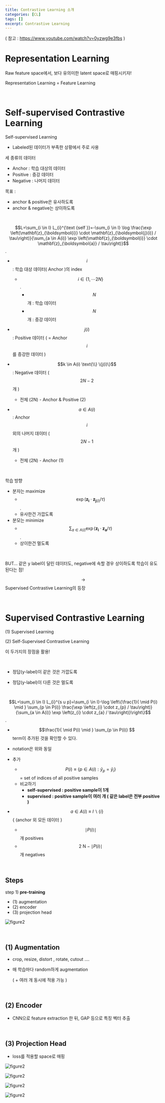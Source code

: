 ```yaml
---
title: Contrastive Learning 소개
categories: [CL]
tags: []
excerpt: Contrastive Learning
---
```


<script src="https://cdn.mathjax.org/mathjax/latest/MathJax.js?config=TeX-AMS-MML_HTMLorMML" type="text/javascript"></script>

( 참고 : https://www.youtube.com/watch?v=0yzwg9e3fbs )

# Representation Learning

Raw feature space에서, 보다 유의미한 latent space로 매핑시키자!

Representation Learning = Feature Learning

<br>

# Self-supervised Contrastive Learning

Self-supervised Learning 

- Labeled된 데이터가 부족한 상황에서 주로 사용

세 종류의 데이터

- Anchor : 학습 대상의 데이터
- Positive : 증강 데이터
- Negative : 나머지 데이터

목표 : 

- anchor & positive은 유사하도록
- anchor & negative는 상이하도록

<br>

$$L=\sum_{i \in I} L_{i}^{\text {self }}=-\sum_{i \in I} \log \frac{\exp \left(\mathbf{z}_{\boldsymbol{i}} \cdot \mathbf{z}_{\boldsymbol{j}(i)} / \tau\right)}{\sum_{a \in A(i)} \exp \left(\mathbf{z}_{\boldsymbol{i}} \cdot \mathbf{z}_{\boldsymbol{a}} / \tau\right)}$$.

- $$i$$ : 학습 대상 데이터( Anchor )의 index 
  - $$i \in \{1, \cdots 2N\}$$ .
    - $$N$$ 개 : 학습 데이터
    - $$N$$개 : 증강 데이터 

- $$j(i)$$ : Positive 데이터 ( = Anchor $$i$$를 증강한 데이터 )
- $$k \in A(i)  \text{\\} \{j(i)\}$$ : Negative 데이터 ( $$2N-2$$  개 )
  - 전체 (2N) - Anchor & Positive (2)

- $$a \in A(i)$$ : Anchor $$i$$ 외의 나머지 데이터 ( $$2N -1$$ 개 )
  - 전체 (2N) - Anchor (1)

<br>

학습 방향

- 분자는 maximize
  - $$\exp \left(\mathbf{z}_{\boldsymbol{i}} \cdot \mathbf{z}_{\boldsymbol{j}(i)} / \tau\right)$$.
  - 유사한건 가깝도록
- 분모는 minimize
  -  $$\sum_{a \in A(i)} \exp \left(\mathbf{z}_{\boldsymbol{i}} \cdot \mathbf{z}_{\boldsymbol{a}} / \tau\right)$$.
  - 상이한건 멀도록

<br>

BUT… 같은 y label이 달린 데이터도, negative에 속할 경우 상이하도록 학습이 유도된다는 점!

$$\rightarrow$$ Supervised Contrastive Learning의 등장

<br>

# Supervised Contrastive Learning

(1) Supervised Learning

(2) Self-Supervised Contrastive Learning

이 두가지의 장점을 활용!

<br>

- 정답(y-label)이 같은 것은 가깝도록

- 정답(y-label)이 다른 것은 멀도록

<br>

$$L=\sum_{i \in I} L_{i}^{s u p}=\sum_{i \in I}-\log \left\{\frac{1}{ \mid P(i) \mid } \sum_{p \in P(i)} \frac{\exp \left(z_{i} \cdot z_{p} / \tau\right)}{\sum_{a \in A(i)} \exp \left(z_{i} \cdot z_{a} / \tau\right)}\right\}$$.

- $$\frac{1}{ \mid P(i) \mid } \sum_{p \in P(i)} $$ term이 추가된 것을 확인할 수 있다.

- notation은 위와 동일
- 추가
  - $$P(i) \equiv\left\{p \in A(i): \tilde{y}_{p}=\tilde{y}_{i}\right\}$$  = set of indices of all positive samples
  - 비교하기
    - **self-supervised : positive sample이 1개**
    - **supervised : positive sample이 여러 개 ( 같은 label은 전부 positive )**
- $$a \in A(i) \equiv I \backslash\{i\}$$ { (anchor 외 모든 데이터 }
  - $$\mid P(i ) \mid$$ 개 positives
  -  $$2 \mathrm{~N} - \mid P(i) \mid$$ 개 negatives

<br>

## Steps

step 1) **pre-training**

- (1) augmentation
- (2) encoder
- (3) projection head

![figure2](/assets/img/gan/img102.png)

<br>

## (1) Augmentation

- crop, resize, distort , rotate, cutout ….

- 매 학습마다 random하게 augmentation

  ( + 여러 개 동시에 적용 가능 )

<br>

## (2) Encoder

- CNN으로 feature extraction 한 뒤, GAP 등으로 특징 벡터 추출

<br>

## (3) Projection Head

- loss를 적용할 space로 매핑

![figure2](/assets/img/gan/img103.png)

![figure2](/assets/img/gan/img104.png)

![figure2](/assets/img/gan/img105.png)

![figure2](/assets/img/gan/img106.png)